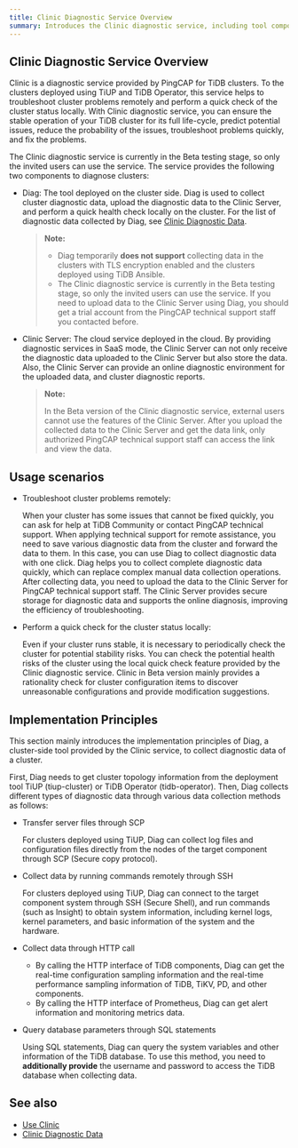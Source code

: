 ```yaml
---
title: Clinic Diagnostic Service Overview
summary: Introduces the Clinic diagnostic service, including tool components, usage scenarios, and implementation principles.
---
```


## Clinic Diagnostic Service Overview

Clinic is a diagnostic service provided by PingCAP for TiDB clusters. To the clusters deployed using TiUP and TiDB Operator, this service helps to troubleshoot cluster problems remotely and perform a quick check of the cluster status locally. With Clinic diagnostic service, you can ensure the stable operation of your TiDB cluster for its full life-cycle, predict potential issues, reduce the probability of the issues, troubleshoot problems quickly, and fix the problems.

The Clinic diagnostic service is currently in the Beta testing stage, so only the invited users can use the service. The service provides the following two components to diagnose clusters:

- Diag: The tool deployed on the cluster side. Diag is used to collect cluster diagnostic data, upload the diagnostic data to the Clinic Server, and perform a quick health check locally on the cluster. For the list of diagnostic data collected by Diag, see [Clinic Diagnostic Data](/clinic/clinic-data-instruction-for-tiup.md).

    > **Note:**
    >
    > - Diag temporarily **does not support** collecting data in the clusters with TLS encryption enabled and the clusters deployed using TiDB Ansible.
    > - The Clinic diagnostic service is currently in the Beta testing stage, so only the invited users can use the service. If you need to upload data to the Clinic Server using Diag, you should get a trial account from the PingCAP technical support staff you contacted before.

- Clinic Server: The cloud service deployed in the cloud. By providing diagnostic services in SaaS mode, the Clinic Server can not only receive the diagnostic data uploaded to the Clinic Server but also store the data. Also, the Clinic Server can provide an online diagnostic environment for the uploaded data, and cluster diagnostic reports.

    > **Note:**
    >
    > In the Beta version of the Clinic diagnostic service, external users cannot use the features of the Clinic Server. After you upload the collected data to the Clinic Server and get the data link, only authorized PingCAP technical support staff can access the link and view the data.

## Usage scenarios

- Troubleshoot cluster problems remotely:

    When your cluster has some issues that cannot be fixed quickly, you can ask for help at TiDB Community or contact PingCAP technical support. When applying technical support for remote assistance, you need to save various diagnostic data from the cluster and forward the data to them. In this case, you can use Diag to collect diagnostic data with one click. Diag helps you to collect complete diagnostic data quickly, which can replace complex manual data collection operations. After collecting data, you need to upload the data to the Clinic Server for PingCAP technical support staff. The Clinic Server provides secure storage for diagnostic data and supports the online diagnosis, improving the efficiency of troubleshooting.

- Perform a quick check for the cluster status locally:

    Even if your cluster runs stable, it is necessary to periodically check the cluster for potential stability risks. You can check the potential health risks of the cluster using the local quick check feature provided by the Clinic diagnostic service. Clinic in Beta version mainly provides a rationality check for cluster configuration items to discover unreasonable configurations and provide modification suggestions.

## Implementation Principles

This section mainly introduces the implementation principles of Diag, a cluster-side tool provided by the Clinic service, to collect diagnostic data of a cluster.

First, Diag needs to get cluster topology information from the deployment tool TiUP (tiup-cluster) or TiDB Operator (tidb-operator). Then, Diag collects different types of diagnostic data through various data collection methods as follows:

- Transfer server files through SCP

    For clusters deployed using TiUP, Diag can collect log files and configuration files directly from the nodes of the target component through SCP (Secure copy protocol).

- Collect data by running commands remotely through SSH

    For clusters deployed using TiUP, Diag can connect to the target component system through SSH (Secure Shell), and run commands (such as Insight) to obtain system information, including kernel logs, kernel parameters, and basic information of the system and the hardware.

- Collect data through HTTP call

    - By calling the HTTP interface of TiDB components, Diag can get the real-time configuration sampling information and the real-time performance sampling information of TiDB, TiKV, PD, and other components.
    - By calling the HTTP interface of Prometheus, Diag can get alert information and monitoring metrics data.

- Query database parameters through SQL statements

    Using SQL statements, Diag can query the system variables and other information of the TiDB database. To use this method, you need to **additionally provide** the username and password to access the TiDB database when collecting data.

## See also

 - [Use Clinic](/clinic/clinic-data-instruction-for-tiup.md)
 - [Clinic Diagnostic Data](/clinic/clinic-data-instruction-for-tiup.md)